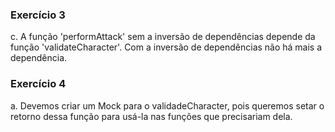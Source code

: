 ### Exercício 3
c. A função 'performAttack' sem a inversão de dependências depende da função 'validateCharacter'. Com a inversão de dependências não há mais a dependência.

### Exercício 4
a. Devemos criar um Mock para o validadeCharacter, pois queremos setar o retorno dessa função para usá-la nas funções que precisariam dela.